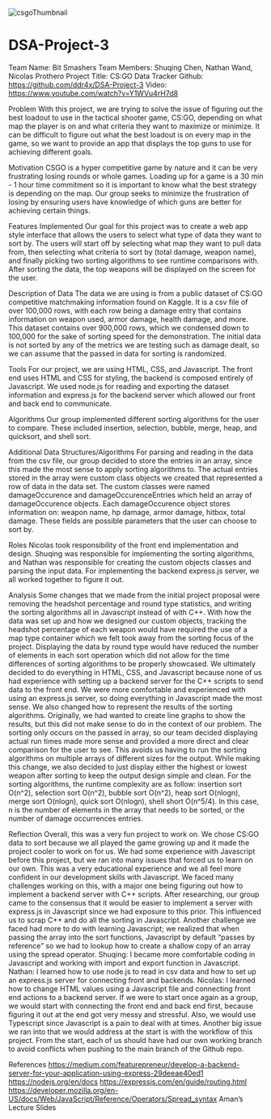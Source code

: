 
![csgoThumbnail](https://github.com/natersalad/CS-GO-Data-Tracker/assets/4565342/9f6c6559-aa1d-4be6-9b66-fa427183c0d0)

# DSA-Project-3
Team Name: Bit Smashers
Team Members: Shuqing Chen, Nathan Wand, Nicolas Prothero
Project Title: CS:GO Data Tracker
Github: https://github.com/ddr4x/DSA-Project-3
Video: https://www.youtube.com/watch?v=Y1WVu4rH7d8

Problem
With this project, we are trying to solve the issue of figuring out the best loadout to use in the tactical shooter game, CS:GO, depending on what map the player is on and what criteria they want to maximize or minimize. It can be difficult to figure out what the best loadout is on every map in the game, so we want to provide an app that displays the top guns to use for achieving different goals. 

Motivation
CSGO is a hyper competitive game by nature and it can be very frustrating losing rounds or whole games. Loading up for a game is a 30 min - 1 hour time commitment so it is important to know what the best strategy is depending on the map. Our group seeks to minimize the frustration of losing by ensuring users have knowledge of which guns are better for achieving certain things.

Features Implemented
Our goal for this project was to create a web app style interface that allows the users to select what type of data they want to sort by. The users will start off by selecting what map they want to pull data from, then selecting what criteria to sort by (total damage, weapon name), and finally picking two sorting algorithms to see runtime comparisons with. After sorting the data, the top weapons will be displayed on the screen for the user. 

Description of Data
The data we are using is from a public dataset of CS:GO competitive matchmaking information found on Kaggle. It is a csv file of over 100,000 rows, with each row being a damage entry that contains information on weapon used, armor damage, health damage, and more. This dataset contains over 900,000 rows, which we condensed down to 100,000 for the sake of sorting speed for the demonstration. The initial data is not sorted by any of the metrics we are testing such as damage dealt, so we can assume that the passed in data for sorting is randomized. 

Tools
For our project, we are using HTML, CSS, and Javascript. The front end uses HTML and CSS for styling, the backend is composed entirely of Javascript. We used node.js for reading and exporting the dataset information and express.js for the backend server which allowed our front and back end to communicate.

Algorithms
Our group implemented different sorting algorithms for the user to compare. These included insertion, selection, bubble, merge, heap, and quicksort, and shell sort.

Additional Data Structures/Algorithms
For parsing and reading in the data from the csv file, our group decided to store the entries in an array, since this made the most sense to apply sorting algorithms to. The actual entries stored in the array were custom class objects we created that represented a row of data in the data set. The custom classes were named damageOccurence and damageOccurenceEntries which held an array of damageOccurence objects. Each damageOccurence object stores information on: weapon name, hp damage, armor damage, hitbox, total damage. These fields are possible parameters that the user can choose to sort by. 

Roles
Nicolas took responsibility of the front end implementation and design. Shuqing was responsible for implementing the sorting algorithms, and Nathan was responsible for creating the custom objects classes and parsing the input data. For implementing the backend express.js server, we all worked together to figure it out. 

Analysis
Some changes that we made from the initial project proposal were removing the headshot percentage and round type statistics, and writing the sorting algorithms all in Javascript instead of with C++. With how the data was set up and how we designed our custom objects, tracking the headshot percentage of each weapon would have required the use of a map type container which we felt took away from the sorting focus of the project. Displaying the data by round type would have reduced the number of elements in each sort operation which did not allow for the time differences of sorting algorithms to be properly showcased. 
We ultimately decided to do everything in HTML, CSS, and Javascript because none of us had experience with setting up a backend server for the C++ scripts to send data to the front end. We were more comfortable and experienced with using an express.js server, so doing everything in Javascript made the most sense.
We also changed how to represent the results of the sorting algorithms. Originally, we had wanted to create line graphs to show the results, but this did not make sense to do in the context of our problem. The sorting only occurs on the passed in array, so our team decided displaying actual run times made more sense and provided a more direct and clear comparison for the user to see. This avoids us having to run the sorting algorithms on multiple arrays of different sizes for the output. While making this change, we also decided to just display either the highest or lowest weapon after sorting to keep the output design simple and clean.
For the sorting algorithms, the runtime complexity are as follow: insertion sort O(n^2), selection sort O(n^2), bubble sort O(n^2), heap sort O(nlogn), merge sort O(nlogn), quick sort O(nlogn), shell short O(n^5/4). In this case, n is the number of elements in the array that needs to be sorted, or the number of damage occurrences entries.

Reflection
Overall, this was a very fun project to work on. We chose CS:GO data to sort because we all played the game growing up and it made the project cooler to work on for us. We had some experience with Javascript before this project, but we ran into many issues that forced us to learn on our own. This was a very educational experience and we all feel more confident in our development skills with Javascript. 
We faced many challenges working on this, with a major one being figuring out how to implement a backend server with C++ scripts. After researching, our group came to the consensus that it would be easier to implement a server with express.js in Javascript since we had exposure to this prior. This influenced us to scrap C++ and do all the sorting in Javascript. Another challenge we faced had more to do with learning Javascript; we realized that when passing the array into the sort functions, Javascript by default “passes by reference” so we had to lookup how to create a shallow copy of an array using the spread operator. 
Shuqing: I became more comfortable coding in Javascript and working with import and export function in Javascript. 
Nathan: I learned how to use node.js to read in csv data and how to set up an express.js server for connecting front and backends. 
Nicolas: I learned how to change HTML values using a Javascript file and connecting front end actions to a backend server. 
If we were to start once again as a group, we would start with connecting the front end and back end first, because figuring it out at the end got very messy and stressful. Also, we would use Typescript since Javascript is a pain to deal with at times. Another big issue we ran into that we would address at the start is with the workflow of this project. From the start, each of us should have had our own working branch to avoid conflicts when pushing to the main branch of the Github repo.

References
https://medium.com/featurepreneur/develop-a-backend-server-for-your-application-using-express-29deeae40ed1
https://nodejs.org/en/docs
https://expressjs.com/en/guide/routing.html
https://developer.mozilla.org/en-US/docs/Web/JavaScript/Reference/Operators/Spread_syntax
Aman’s Lecture Slides
